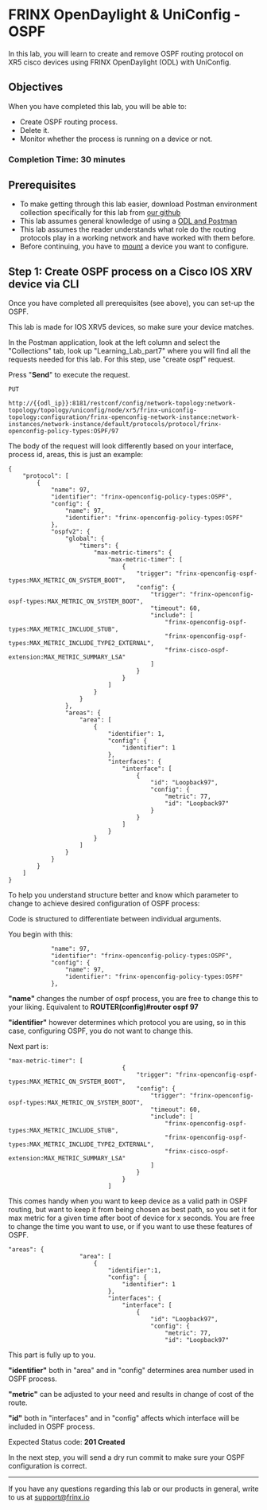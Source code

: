 # FRINX OpenDaylight & UniConfig - OSPF

In this lab, you will learn to create and remove OSPF routing protocol on XR5 cisco devices using FRINX OpenDaylight (ODL) with UniConfig.

## Objectives

When you have completed this lab, you will be able to:

* Create OSPF routing process.
* Delete it.
* Monitor whether the process is running on a device or not.

### Completion Time: 30 minutes

## Prerequisites

* To make getting through this lab easier, download Postman environment collection specifically for this lab from <a href="https://github.com/FRINXio/Postman/tree/carbon/development/learning_labs/part7">our github</a>
* This lab assumes general knowledge of using a <a href="https://developer.cisco.com/learning/modules/frinx-learning-labs">ODL and Postman</a>
* This lab assumes the reader understands what role do the routing protocols play in a working network and have worked with them before.
* Before continuing, you have to <a href="https://developer.cisco.com/learning/modules/frinx-learning-labs">mount</a> a device you want to configure.



## Step 1: Create OSPF process on a Cisco IOS XRV device via CLI

Once you have completed all prerequisites (see above), you can set-up the OSPF.

This lab is made for IOS XRV5 devices, so make sure your device matches.

In the Postman application, look at the left column and select the "Collections" tab, look up "Learning_Lab_part7" where you will find all the requests needed for this lab. For this step, use "create ospf" request.

Press "**Send**" to execute the request.

```
PUT

http://{{odl_ip}}:8181/restconf/config/network-topology:network-topology/topology/uniconfig/node/xr5/frinx-uniconfig-topology:configuration/frinx-openconfig-network-instance:network-instances/network-instance/default/protocols/protocol/frinx-openconfig-policy-types:OSPF/97
```


The body of the request will look differently based on your interface, process id, areas, this is just an example:

```
{
    "protocol": [
        {
            "name": 97,
            "identifier": "frinx-openconfig-policy-types:OSPF",
            "config": {
                "name": 97,
                "identifier": "frinx-openconfig-policy-types:OSPF"
            },
            "ospfv2": {
                "global": {
                    "timers": {
                        "max-metric-timers": {
                            "max-metric-timer": [
                                {
                                    "trigger": "frinx-openconfig-ospf-types:MAX_METRIC_ON_SYSTEM_BOOT",
                                    "config": {
                                        "trigger": "frinx-openconfig-ospf-types:MAX_METRIC_ON_SYSTEM_BOOT",
                                        "timeout": 60,
                                        "include": [
                                            "frinx-openconfig-ospf-types:MAX_METRIC_INCLUDE_STUB",
                                            "frinx-openconfig-ospf-types:MAX_METRIC_INCLUDE_TYPE2_EXTERNAL",
                                            "frinx-cisco-ospf-extension:MAX_METRIC_SUMMARY_LSA"
                                        ]
                                    }
                                }
                            ]
                        }
                    }
                },
                "areas": {
                    "area": [
                        {
                            "identifier": 1,
                            "config": {
                                "identifier": 1
                            },
                            "interfaces": {
                                "interface": [
                                    {
                                        "id": "Loopback97",
                                        "config": {
                                            "metric": 77,
                                            "id": "Loopback97"
                                        }
                                    }
                                ]
                            }
                        }
                    ]
                }
            }
        }
    ]
}
```

To help you understand structure better and know which parameter to change to achieve desired configuration of OSPF process:

Code is structured to differentiate between individual arguments.

You begin with this:

```
            "name": 97,
            "identifier": "frinx-openconfig-policy-types:OSPF",
            "config": {
                "name": 97,
                "identifier": "frinx-openconfig-policy-types:OSPF"
            },
```
**"name"** changes the number of ospf process, you are free to change this to your liking.
    Equivalent to **ROUTER(config)#router ospf 97**

**"identifier"** however determines which protocol you are using, so in this case, configuring OSPF, you do not want to change this.

Next part is:

```
"max-metric-timer": [
                                {
                                    "trigger": "frinx-openconfig-ospf-types:MAX_METRIC_ON_SYSTEM_BOOT",
                                    "config": {
                                        "trigger": "frinx-openconfig-ospf-types:MAX_METRIC_ON_SYSTEM_BOOT",
                                        "timeout": 60,
                                        "include": [ 
                                            "frinx-openconfig-ospf-types:MAX_METRIC_INCLUDE_STUB", 
                                            "frinx-openconfig-ospf-types:MAX_METRIC_INCLUDE_TYPE2_EXTERNAL",
                                            "frinx-cisco-ospf-extension:MAX_METRIC_SUMMARY_LSA"
                                        ]
                                    }
                                }
                            ]
```

This comes handy when you want to keep device as a valid path in OSPF routing, but want to keep it from being chosen as best path, so you set it for max metric for a given time after boot of device for x seconds. You are free to change the time you want to use, or if you want to use these features of OSPF.


```
"areas": {
                    "area": [
                        {
                            "identifier":1,
                            "config": {
                                "identifier": 1
                            },
                            "interfaces": {
                                "interface": [
                                    {
                                        "id": "Loopback97",
                                        "config": {
                                            "metric": 77,
                                            "id": "Loopback97"
```

This part is fully up to you. 

**"identifier"** both in "area" and in "config" determines area number used in OSPF process.

**"metric"** can be adjusted to your need and results in change of cost of the route.

**"id"** both in "interfaces" and in "config" affects which interface will be included in OSPF process.

Expected Status code: **201 Created**

In the next step, you will send a dry run commit to make sure your OSPF configuration is correct.

---
If you have any questions regarding this lab or our products in general, write to us at [support@frinx.io](mailto:support@frinx.io)